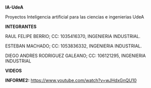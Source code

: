 **IA-UdeA**

Proyectos Inteligencia artificial para las ciencias e ingenierias UdeA

**INTEGRANTES**

RAUL FELIPE BERRIO; CC: 1035416370, INGENIERIA INDUSTRIAL.



ESTEBAN MACHADO; CC: 1053836332, INGENIERIA INDUSTRIAL.



DIEGO ANDRES RODRIGUEZ GALEANO; CC: 106121295, INGENIERIA INDUSTRIAL





**VIDEOS**



**INFORME2:** https://www.youtube.com/watch?v=wJHdxGnQU10
